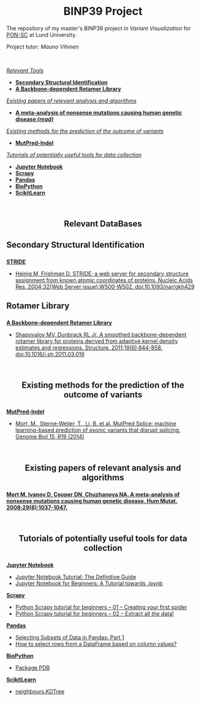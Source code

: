 <h1 align="center">BINP39 Project</h1>
<p align="left">The repository of my master's BINP39 project in <em>Variant Visualization</em> for <a href="http://structure.bmc.lu.se/PON-SC">PON-SC</a> at Lund University.</p>
<p>Project tutor: <em>Mauno Vihinen</em></p><br>

[*Relevant Tools*](#RTool)
+ [**Secondary Structural Identification**](#STRIDE)
+ [**A Backbone-dependent Rotamer Library**](#ROTAMER)

[*Existing papers of relevant analysis and algorithms*](#papers)
+ [**A meta-analysis of nonsense mutations causing human genetic disease <em>(read)</em>**](#MetaAnalysis)

[*Existing methods for the prediction of the outcome of variants*](#MethodPred)
+ [**MutPred-Indel**](#mutpred-indel)

[*Tutorials of potentially useful tools for data collection*](#tutorial)
+ [**Jupyter Notebook**](#jupyter)
+ [**Scrapy**](#scrapy)
+ [**Pandas**](#pandas)
+ [**BioPython**](#biopython)
+ [**ScikitLearn**](#scikitlearn)

<br><a name="RTool"></a>
<h2 align="center">Relevant DataBases</h2>

<a name="STRIDE"></a>
## Secondary Structural Identification
###
[**STRIDE**](http://webclu.bio.wzw.tum.de/stride/)
+ [Heinig M, Frishman D. STRIDE: a web server for secondary structure assignment from known atomic coordinates of proteins. Nucleic Acids Res. 2004;32(Web Server issue):W500-W502. doi:10.1093/nar/gkh429](https://pubmed.ncbi.nlm.nih.gov/15215436/)

<a name="ROTAMER"></a>
## Rotamer Library
###
[**A Backbone-dependent Rotamer Library**](http://dunbrack.fccc.edu/bbdep2010/)
+ [Shapovalov MV, Dunbrack RL Jr. A smoothed backbone-dependent rotamer library for proteins derived from adaptive kernel density estimates and regressions. Structure. 2011;19(6):844-858. doi:10.1016/j.str.2011.03.019](http://dunbrack.fccc.edu/bbdep2010/)


<a name="MethodPred"></a>
<br><h2 align="center">Existing methods for the prediction of the outcome of variants</h2>

###
<a name="mutpred-indel"></a>
[**MutPred-Indel**](http://mutpredindel.cs.indiana.edu/)
+ [Mort, M., Sterne-Weiler, T., Li, B. et al. MutPred Splice: machine learning-based prediction of exonic variants that disrupt splicing. Genome Biol 15, R19 (2014)](https://genomebiology.biomedcentral.com/articles/10.1186/gb-2014-15-1-r19#citeas)

<a name="papers"></a>
<br><h2 align="center">Existing papers of relevant analysis and algorithms</h2>

###
<a name="MetaAnalysis"></a>
[**Mort M, Ivanov D, Cooper DN, Chuzhanova NA. A meta-analysis of nonsense mutations causing human genetic disease. Hum Mutat. 2008;29(8):1037-1047.**](https://pubmed.ncbi.nlm.nih.gov/18454449/)

<a name="tutorial"></a>
<br><h2 align="center">Tutorials of potentially useful tools for data collection</h2>

###
<a name="jupyter"></a>
[**Jupyter Notebook**](https://jupyter.org/)
+ [Jupyter Notebook Tutorial: The Definitive Guide](https://www.datacamp.com/community/tutorials/tutorial-jupyter-notebook)
+ [Jupyter Notebook for Beginners: A Tutorial towards .ipynb](https://www.dataquest.io/blog/jupyter-notebook-tutorial/)

<a name="scrapy"></a>
[**Scrapy**](https://docs.scrapy.org/en/latest/intro/tutorial.html)
+ [Python Scrapy tutorial for beginners – 01 – Creating your first spider](https://letslearnabout.net/tutorial/scrapy-tutorial/python-scrapy-tutorial-for-beginners-01-creating-your-first-spider/)
+ [Python Scrapy tutorial for beginners – 02 – Extract all the data!](https://letslearnabout.net/tutorial/python-scrapy-tutorial-for-beginners-02-extract-all-the-data/)

<a name="pandas"></a>
[**Pandas**](https://pandas.pydata.org/docs/)
+ [Selecting Subsets of Data in Pandas: Part 1](https://medium.com/dunder-data/selecting-subsets-of-data-in-pandas-6fcd0170be9c)
+ [How to select rows from a DataFrame based on column values?](https://stackoverflow.com/questions/17071871/how-to-select-rows-from-a-dataframe-based-on-column-values)

<a name="biopython"></a>
[**BioPython**](https://biopython.org/)
+ [Package PDB](https://biopython.org/DIST/docs/api/Bio.PDB-module.html)

<a name="scikitlearn"></a>
[**ScikitLearn**](https://scikit-learn.org/stable/)
+ [neighbours.KDTree](https://scikit-learn.org/stable/modules/generated/sklearn.neighbors.KDTree.html)
